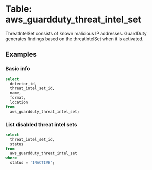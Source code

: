 # Table: aws_guardduty_threat_intel_set

ThreatIntelSet consists of known malicious IP addresses. GuardDuty generates findings based on the threatIntelSet when it is activated.

## Examples

### Basic info

```sql
select
  detector_id,
  threat_intel_set_id,
  name,
  format,
  location
from
  aws_guardduty_threat_intel_set;
```


### List disabled threat intel sets

```sql
select
  threat_intel_set_id,
  status
from
  aws_guardduty_threat_intel_set
where
  status = 'INACTIVE';
```
